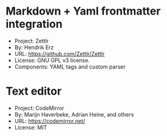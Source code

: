 # Markdown + Yaml frontmatter integration

- Project: Zettlr
- By: Hendrik Erz
- URL: https://github.com/Zettlr/Zettlr
- License: GNU GPL v3 license.
- Components: YAML tags and custom parser

# Text editor

- Project: CodeMirror
- By: Marijn Haverbeke, Adrian Heine, and others
- URL: https://codemirror.net/
- License: MIT

